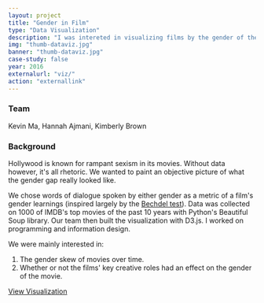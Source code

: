 ```yaml
---
layout: project
title: "Gender in Film"
type: "Data Visualization"
description: "I was intereted in visualizing films by the gender of their dialogue."
img: "thumb-dataviz.jpg"
banner: "thumb-dataviz.jpg"
case-study: false
year: 2016
externalurl: "viz/"
action: "externallink"
---
```

### Team

Kevin Ma, Hannah Ajmani, Kimberly Brown

### Background

Hollywood is known for rampant sexism in its movies. Without data however, it's all rhetoric. We wanted to paint an objective picture of what the gender gap really looked like.

We chose words of dialogue spoken by either gender as a metric of a film's gender learnings (inspired largely by the <a href="http://bechdeltest.com/">Bechdel test</a>). Data was collected on 1000 of IMDB's top movies of the past 10 years with Python's Beautiful Soup library. Our team then built the visualization with D3.js. I worked on programming and information design.

We were mainly interested in:

1. The gender skew of movies over time.
2. Whether or not the films' key creative roles had an effect on the gender of the movie.

<a class="button" href="{{ site.url }}/viz/">View Visualization</a>
